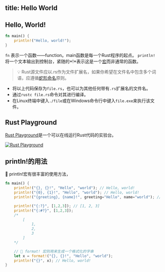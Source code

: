 title: Hello World
---

## Hello, World!
```rust
fn main() {
    println!("Hello, world!");
}
```

`fn` 表示一个函数——function。main函数是每一个Rust程序的起点。
`println!` 将一个文本输出到控制台，紧随的*!*表示这是一个[宏](https://doc.rust-lang.org/book/first-edition/macros.html)而非通常的函数。

> 💡 Rust源文件应以.rs作为文件扩展名，如果你希望在文件名中包含多个词语，应遵循[蛇形命名](https://en.wikipedia.org/wiki/Snake_case)原则。

- 将以上代码保存为`file.rs`，也可以为其他任何带有`.rs`扩展名的文件名。
- 通过`rustc file.rs`命令对其进行编译。
- 在Linux终端中键入`./file`或在Windows命令行中键入`file.exe`来执行该文件。

## Rust Playground

[Rust Playground](https://play.rust-lang.org/)是一个可以在线运行Rust代码的实验台。

[![Rust Playground](images/rust_playground.png)](https://play.rust-lang.org/)

## println!的用法

💯 println!宏有很丰富的使用方法，

```rust
fn main() {
    println!("{}, {}!", "Hello", "world"); // Hello, world!
    println!("{0}, {1}!", "Hello", "world"); // Hello, world!
    println!("{greeting}, {name}!", greeting="Hello", name="world"); // Hello, world!

    println!("{:?}", [1,2,3]); // [1, 2, 3]
    println!("{:#?}", [1,2,3]);
    /*
        [
            1,
            2,
            3
        ]
    */

    // 🔎 format! 宏则用来生成一个格式化的字串
    let x = format!("{}, {}!", "Hello", "world");
    println!("{}", x); // Hello, world!
}
```
